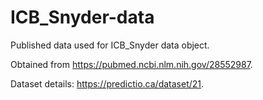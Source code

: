 # ICB_Snyder-data

Published data used for ICB_Snyder data object.

Obtained from https://pubmed.ncbi.nlm.nih.gov/28552987.

Dataset details: https://predictio.ca/dataset/21.
